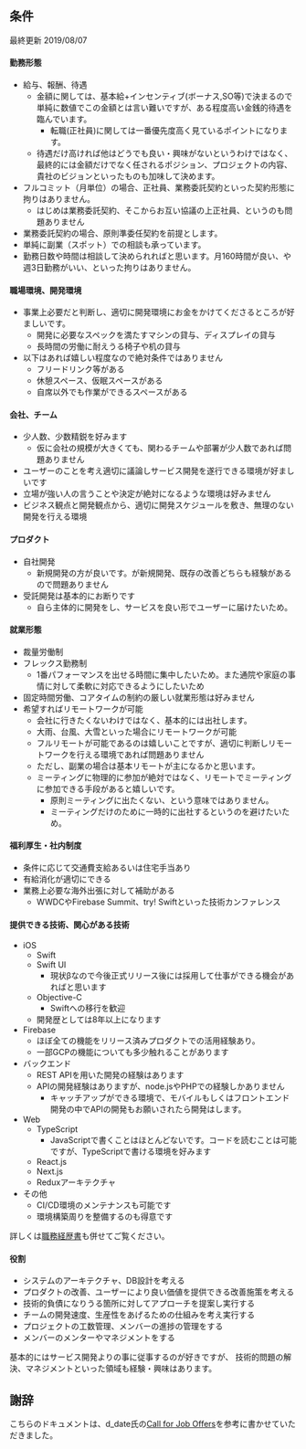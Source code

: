## 条件
最終更新 2019/08/07

#### 勤務形態
- 給与、報酬、待遇
  - 金額に関しては、基本給+インセンティブ(ボーナス,SO等)で決まるので単純に数値でこの金額とは言い難いですが、ある程度高い金銭的待遇を臨んでいます。
    - 転職(正社員)に関しては一番優先度高く見ているポイントになります。
  - 待遇だけ高ければ他はどうでも良い・興味がないというわけではなく、最終的には金額だけでなく任されるポジション、プロジェクトの内容、貴社のビジョンといったものも加味して決めます。
- フルコミット（月単位）の場合、正社員、業務委託契約といった契約形態に拘りはありません。
  - はじめは業務委託契約、そこからお互い協議の上正社員、というのも問題ありません
- 業務委託契約の場合、原則準委任契約を前提とします。
- 単純に副業（スポット）での相談も承っています。
- 勤務日数や時間は相談して決められればと思います。月160時間が良い、や週3日勤務がいい、といった拘りはありません。

#### 職場環境、開発環境
- 事業上必要だと判断し、適切に開発環境にお金をかけてくださるところが好ましいです。
  - 開発に必要なスペックを満たすマシンの貸与、ディスプレイの貸与
  - 長時間の労働に耐えうる椅子や机の貸与
- 以下はあれば嬉しい程度なので絶対条件ではありません
  - フリードリンク等がある
  - 休憩スペース、仮眠スペースがある
  - 自席以外でも作業ができるスペースがある


#### 会社、チーム
- 少人数、少数精鋭を好みます
  - 仮に会社の規模が大きくても、関わるチームや部署が少人数であれば問題ありません
- ユーザーのことを考え適切に議論しサービス開発を遂行できる環境が好ましいです
- 立場が強い人の言うことや決定が絶対になるような環境は好みません
- ビジネス観点と開発観点から、適切に開発スケジュールを敷き、無理のない開発を行える環境

#### プロダクト
- 自社開発
  - 新規開発の方が良いです。が新規開発、既存の改善どちらも経験があるので問題ありません
- 受託開発は基本的にお断りです
  - 自ら主体的に開発をし、サービスを良い形でユーザーに届けたいため。

#### 就業形態
- 裁量労働制
- フレックス勤務制
  - 1番パフォーマンスを出せる時間に集中したいため。また通院や家庭の事情に対して柔軟に対応できるようにしたいため
- 固定時間労働、コアタイムの制約の厳しい就業形態は好みません
- 希望すればリモートワークが可能
  - 会社に行きたくないわけではなく、基本的には出社します。
  - 大雨、台風、大雪といった場合にリモートワークが可能
  - フルリモートが可能であるのは嬉しいことですが、適切に判断しリモートワークを行える環境であれば問題ありません
  - ただし、副業の場合は基本リモートが主になるかと思います。
  - ミーティングに物理的に参加が絶対ではなく、リモートでミーティングに参加できる手段があると嬉しいです。
    - 原則ミーティングに出たくない、という意味ではありません。
    - ミーティングだけのために一時的に出社するというのを避けたいため。

#### 福利厚生・社内制度
- 条件に応じて交通費支給あるいは住宅手当あり
- 有給消化が適切にできる
- 業務上必要な海外出張に対して補助がある
  - WWDCやFirebase Summit、try! Swiftといった技術カンファレンス


#### 提供できる技術、関心がある技術
- iOS
  - Swift
  - Swift UI
    - 現状βなので今後正式リリース後には採用して仕事ができる機会があればと思います
  - Objective-C
    - Swiftへの移行を歓迎
  - 開発歴としては8年以上になります
- Firebase
  - ほぼ全ての機能をリリース済みプロダクトでの活用経験あり。
  - 一部GCPの機能についても多少触れることがあります
- バックエンド
  - REST APIを用いた開発の経験はあります
  - APIの開発経験はありますが、node.jsやPHPでの経験しかありません
    - キャッチアップができる環境で、モバイルもしくはフロントエンド開発の中でAPIの開発もお願いされたら開発はします。
- Web
  - TypeScript
    - JavaScriptで書くことはほとんどないです。コードを読むことは可能ですが、TypeScriptで書ける環境を好みます
  - React.js
  - Next.js
  - Reduxアーキテクチャ
- その他
  - CI/CD環境のメンテナンスも可能です
  - 環境構築周りを整備するのも得意です
  

詳しくは[職務経歴書](README.md)も併せてご覧ください。

#### 役割
- システムのアーキテクチャ、DB設計を考える
- プロダクトの改善、ユーザーにより良い価値を提供できる改善施策を考える
- 技術的負債になりうる箇所に対してアプローチを提案し実行する
- チームの開発速度、生産性をあげるための仕組みを考え実行する
- プロジェクトの工数管理、メンバーの進捗の管理をする
- メンバーのメンターやマネジメントをする

基本的にはサービス開発よりの事に従事するのが好きですが、
技術的問題の解決、マネジメントといった領域も経験・興味はあります。


## 謝辞
こちらのドキュメントは、d_date氏の[Call for Job Offers](https://scrapbox.io/d-date-cv/Call_for_Job_Offers)を参考に書かせていただきました。
